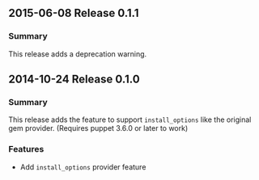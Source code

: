 ## 2015-06-08 Release 0.1.1
### Summary

This release adds a deprecation warning.

## 2014-10-24 Release 0.1.0
### Summary

This release adds the feature to support `install_options` like the original gem provider. (Requires puppet 3.6.0 or later to work)

### Features
- Add `install_options` provider feature
